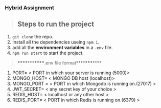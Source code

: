 ### Hybrid Assignment

> ## Steps to run the project

1. `git clone` the repo.
2. Install all the dependencies useing `npm i`.
3. add all the **environment variables** in a `.env` file.
4. `npm run start` to start the project.

> **\*\*\*\***\*\*\***\*\*\*\***.env file format**\*\***\*\*\***\*\***
1. PORT= < PORT in which your server is running (5000)>
2. MONGO_HOST= < MONGO DB host (localhost)>
3. MONGO_PORT = < PORT in which Mongodb is running on.(27017) >
4. JWT_SECRET= < any secret key of your choice >
5. REDIS_HOST= < localhost or any other host >
6. REDIS_PORT= < PORT in which Redis is running on.(6379) >

